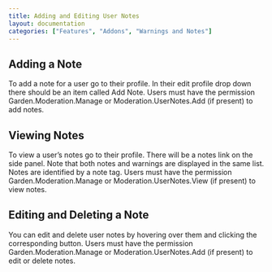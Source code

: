 ```yaml
---
title: Adding and Editing User Notes
layout: documentation
categories: ["Features", "Addons", "Warnings and Notes"]
---
```


## Adding a Note

To add a note for a user go to their profile. In their edit profile drop down there should be an item called Add Note. Users must have the permission Garden.Moderation.Manage or Moderation.UserNotes.Add (if present) to add notes.

## Viewing Notes

To view a user’s notes go to their profile. There will be a notes link on the side panel. Note that both notes and warnings are displayed in the same list. Notes are identified by a note tag. Users must have the permission Garden.Moderation.Manage or Moderation.UserNotes.View (if present) to view notes.

## Editing and Deleting a Note

You can edit and delete user notes by hovering over them and clicking the corresponding button. Users must have the permission Garden.Moderation.Manage or Moderation.UserNotes.Add (if present) to edit or delete notes.

